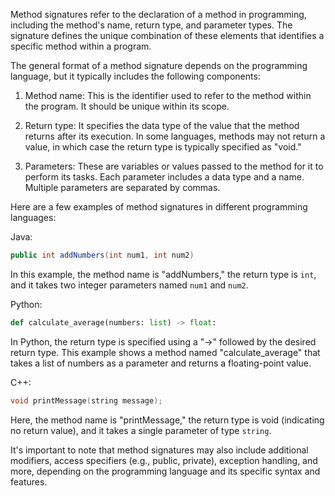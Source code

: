 Method signatures refer to the declaration of a method in programming, including the method's name, return type, and parameter types. The signature defines the unique combination of these elements that identifies a specific method within a program.

The general format of a method signature depends on the programming language, but it typically includes the following components:

1. Method name: This is the identifier used to refer to the method within the program. It should be unique within its scope.

2. Return type: It specifies the data type of the value that the method returns after its execution. In some languages, methods may not return a value, in which case the return type is typically specified as "void."

3. Parameters: These are variables or values passed to the method for it to perform its tasks. Each parameter includes a data type and a name. Multiple parameters are separated by commas.

Here are a few examples of method signatures in different programming languages:

Java:
```java
public int addNumbers(int num1, int num2)
```
In this example, the method name is "addNumbers," the return type is `int`, and it takes two integer parameters named `num1` and `num2`.

Python:
```python
def calculate_average(numbers: list) -> float:
```
In Python, the return type is specified using a "->" followed by the desired return type. This example shows a method named "calculate_average" that takes a list of numbers as a parameter and returns a floating-point value.

C++:
```cpp
void printMessage(string message);
```
Here, the method name is "printMessage," the return type is void (indicating no return value), and it takes a single parameter of type `string`.

It's important to note that method signatures may also include additional modifiers, access specifiers (e.g., public, private), exception handling, and more, depending on the programming language and its specific syntax and features.